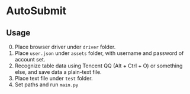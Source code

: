 # AutoSubmit

## Usage

0. Place browser driver under `driver` folder.
1. Place `user.json` under `assets` folder, with username and password of account set.
2. Recognize table data using Tencent QQ (Alt + Ctrl + O) or something else, and save data a plain-text file.
3. Place text file under `test` folder.
4. Set paths and run `main.py`

